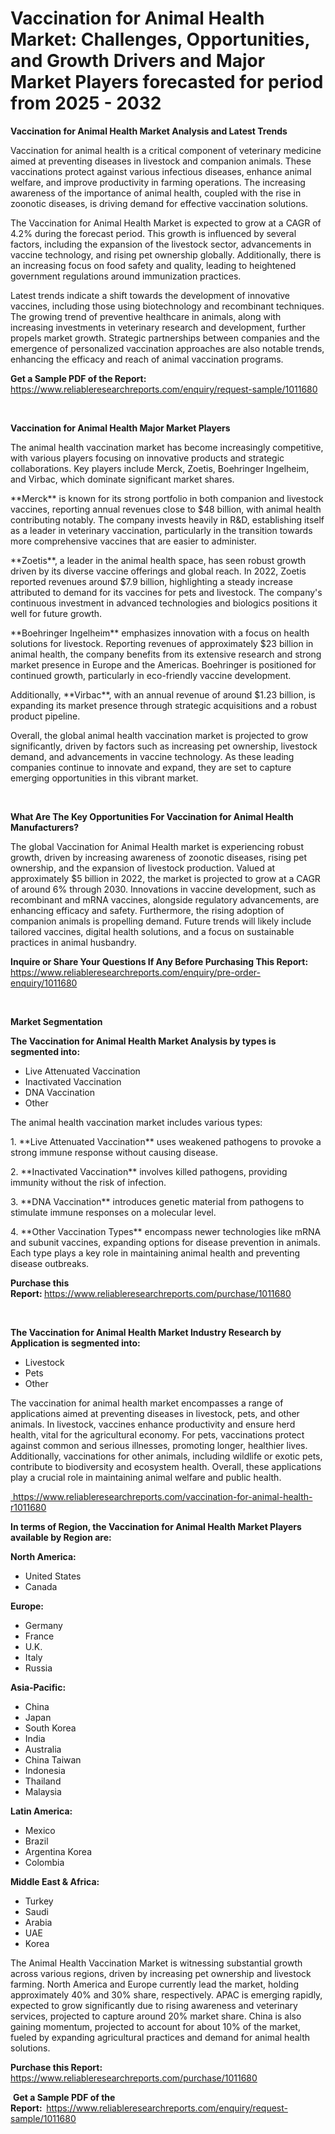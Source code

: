 <p><h1>Vaccination for Animal Health Market: Challenges, Opportunities, and Growth Drivers and Major Market Players forecasted for period from 2025 - 2032</h1></p><p><strong>Vaccination for Animal Health Market Analysis and Latest Trends</strong></p>
<p><p>Vaccination for animal health is a critical component of veterinary medicine aimed at preventing diseases in livestock and companion animals. These vaccinations protect against various infectious diseases, enhance animal welfare, and improve productivity in farming operations. The increasing awareness of the importance of animal health, coupled with the rise in zoonotic diseases, is driving demand for effective vaccination solutions.</p><p>The Vaccination for Animal Health Market is expected to grow at a CAGR of 4.2% during the forecast period. This growth is influenced by several factors, including the expansion of the livestock sector, advancements in vaccine technology, and rising pet ownership globally. Additionally, there is an increasing focus on food safety and quality, leading to heightened government regulations around immunization practices.</p><p>Latest trends indicate a shift towards the development of innovative vaccines, including those using biotechnology and recombinant techniques. The growing trend of preventive healthcare in animals, along with increasing investments in veterinary research and development, further propels market growth. Strategic partnerships between companies and the emergence of personalized vaccination approaches are also notable trends, enhancing the efficacy and reach of animal vaccination programs.</p></p>
<p><strong>Get a Sample PDF of the Report:&nbsp;</strong> <a href="https://www.reliableresearchreports.com/enquiry/request-sample/1011680?utm_campaign=2739&utm_medium=2&utm_source=Github&utm_content=ia&utm_term=19042025&utm_id=vaccination-for-animal-health">https://www.reliableresearchreports.com/enquiry/request-sample/1011680</a></p>
<p>&nbsp;</p>
<p><strong>Vaccination for Animal Health Major Market Players</strong></p>
<p><p>The animal health vaccination market has become increasingly competitive, with various players focusing on innovative products and strategic collaborations. Key players include Merck, Zoetis, Boehringer Ingelheim, and Virbac, which dominate significant market shares.</p><p>**Merck** is known for its strong portfolio in both companion and livestock vaccines, reporting annual revenues close to $48 billion, with animal health contributing notably. The company invests heavily in R&D, establishing itself as a leader in veterinary vaccination, particularly in the transition towards more comprehensive vaccines that are easier to administer.</p><p>**Zoetis**, a leader in the animal health space, has seen robust growth driven by its diverse vaccine offerings and global reach. In 2022, Zoetis reported revenues around $7.9 billion, highlighting a steady increase attributed to demand for its vaccines for pets and livestock. The company's continuous investment in advanced technologies and biologics positions it well for future growth.</p><p>**Boehringer Ingelheim** emphasizes innovation with a focus on health solutions for livestock. Reporting revenues of approximately $23 billion in animal health, the company benefits from its extensive research and strong market presence in Europe and the Americas. Boehringer is positioned for continued growth, particularly in eco-friendly vaccine development.</p><p>Additionally, **Virbac**, with an annual revenue of around $1.23 billion, is expanding its market presence through strategic acquisitions and a robust product pipeline.</p><p>Overall, the global animal health vaccination market is projected to grow significantly, driven by factors such as increasing pet ownership, livestock demand, and advancements in vaccine technology. As these leading companies continue to innovate and expand, they are set to capture emerging opportunities in this vibrant market.</p></p>
<p>&nbsp;</p>
<p><strong>What Are The Key Opportunities For Vaccination for Animal Health Manufacturers?</strong></p>
<p><p>The global Vaccination for Animal Health market is experiencing robust growth, driven by increasing awareness of zoonotic diseases, rising pet ownership, and the expansion of livestock production. Valued at approximately $5 billion in 2022, the market is projected to grow at a CAGR of around 6% through 2030. Innovations in vaccine development, such as recombinant and mRNA vaccines, alongside regulatory advancements, are enhancing efficacy and safety. Furthermore, the rising adoption of companion animals is propelling demand. Future trends will likely include tailored vaccines, digital health solutions, and a focus on sustainable practices in animal husbandry.</p></p>
<p><strong>Inquire or Share Your Questions If Any Before Purchasing This Report:</strong> <a href="https://www.reliableresearchreports.com/enquiry/pre-order-enquiry/1011680?utm_campaign=2739&utm_medium=2&utm_source=Github&utm_content=ia&utm_term=19042025&utm_id=vaccination-for-animal-health">https://www.reliableresearchreports.com/enquiry/pre-order-enquiry/1011680</a></p>
<p>&nbsp;</p>
<p><strong>Market Segmentation</strong></p>
<p><strong>The Vaccination for Animal Health Market Analysis by types is segmented into:</strong></p>
<p><ul><li>Live Attenuated Vaccination</li><li>Inactivated Vaccination</li><li>DNA Vaccination</li><li>Other</li></ul></p>
<p><p>The animal health vaccination market includes various types: </p><p>1. **Live Attenuated Vaccination** uses weakened pathogens to provoke a strong immune response without causing disease. </p><p>2. **Inactivated Vaccination** involves killed pathogens, providing immunity without the risk of infection. </p><p>3. **DNA Vaccination** introduces genetic material from pathogens to stimulate immune responses on a molecular level. </p><p>4. **Other Vaccination Types** encompass newer technologies like mRNA and subunit vaccines, expanding options for disease prevention in animals. Each type plays a key role in maintaining animal health and preventing disease outbreaks.</p></p>
<p><strong>Purchase this Report:&nbsp;</strong><a href="https://www.reliableresearchreports.com/purchase/1011680?utm_campaign=2739&utm_medium=2&utm_source=Github&utm_content=ia&utm_term=19042025&utm_id=vaccination-for-animal-health">https://www.reliableresearchreports.com/purchase/1011680</a></p>
<p>&nbsp;</p>
<p><strong>The Vaccination for Animal Health Market Industry Research by Application is segmented into:</strong></p>
<p><ul><li>Livestock</li><li>Pets</li><li>Other</li></ul></p>
<p><p>The vaccination for animal health market encompasses a range of applications aimed at preventing diseases in livestock, pets, and other animals. In livestock, vaccines enhance productivity and ensure herd health, vital for the agricultural economy. For pets, vaccinations protect against common and serious illnesses, promoting longer, healthier lives. Additionally, vaccinations for other animals, including wildlife or exotic pets, contribute to biodiversity and ecosystem health. Overall, these applications play a crucial role in maintaining animal welfare and public health.</p></p>
<p><a href="https://www.reliableresearchreports.com/vaccination-for-animal-health-r1011680?utm_campaign=2739&utm_medium=2&utm_source=Github&utm_content=ia&utm_term=19042025&utm_id=vaccination-for-animal-health">&nbsp;https://www.reliableresearchreports.com/vaccination-for-animal-health-r1011680</a></p>
<p><strong>In terms of Region, the Vaccination for Animal Health Market Players available by Region are:</strong></p>
<p>
    <p> <strong> North America: </strong>
        <ul>
            <li>United States</li>
            <li>Canada</li>
        </ul>
        </p> 
    <p> <strong> Europe: </strong>
        <ul>
            <li>Germany</li>
            <li>France</li>
            <li>U.K.</li>
            <li>Italy</li>
            <li>Russia</li>
        </ul>
        </p> 
    <p> <strong> Asia-Pacific: </strong>
        <ul>
            <li>China</li>
            <li>Japan</li>
            <li>South Korea</li>
            <li>India</li>
            <li>Australia</li>
            <li>China Taiwan</li>
            <li>Indonesia</li>
            <li>Thailand</li>
            <li>Malaysia</li>
        </ul>
        </p> 
    <p> <strong> Latin America: </strong>
        <ul>
            <li>Mexico</li>
            <li>Brazil</li>
            <li>Argentina Korea</li>
            <li>Colombia</li>
        </ul>
        </p> 
    <p> <strong> Middle East & Africa: </strong>
        <ul>
            <li>Turkey</li>
            <li>Saudi</li>
            <li>Arabia</li>
            <li>UAE</li>
            <li>Korea</li>
        </ul>
    </p>
    </p>
<p><p>The Animal Health Vaccination Market is witnessing substantial growth across various regions, driven by increasing pet ownership and livestock farming. North America and Europe currently lead the market, holding approximately 40% and 30% share, respectively. APAC is emerging rapidly, expected to grow significantly due to rising awareness and veterinary services, projected to capture around 20% market share. China is also gaining momentum, projected to account for about 10% of the market, fueled by expanding agricultural practices and demand for animal health solutions.</p></p>
<p><strong>Purchase this Report: </strong><a href="https://www.reliableresearchreports.com/purchase/1011680?utm_campaign=2739&utm_medium=2&utm_source=Github&utm_content=ia&utm_term=19042025&utm_id=vaccination-for-animal-health">https://www.reliableresearchreports.com/purchase/1011680</a></p>
<p>&nbsp;<strong>Get a Sample PDF of the Report:&nbsp;&nbsp;</strong><a href="https://www.reliableresearchreports.com/enquiry/request-sample/1011680?utm_campaign=2739&utm_medium=2&utm_source=Github&utm_content=ia&utm_term=19042025&utm_id=vaccination-for-animal-health">https://www.reliableresearchreports.com/enquiry/request-sample/1011680</a></p>
<p><strong></strong></p>
<p><p></p><p></p><p></p></p>